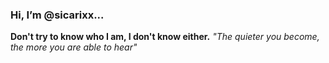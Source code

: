 ### Hi, I’m @sicarixx... 
**Don't try to know who I am, I don't know either.**
_"The quieter you become, the more you are able to hear"_

<!---
sicarixx/sicarixx is a ✨ special ✨ repository because its `README.md` (this file) appears on your GitHub profile.
You can click the Preview link to take a look at your changes.
--->
